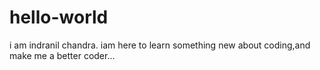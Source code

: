 # hello-world
i am indranil chandra. iam here to learn something new about coding,and make me a better coder...

